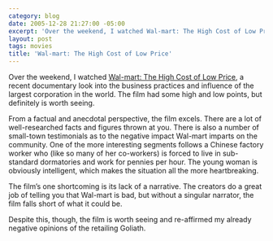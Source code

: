 ```yaml
---
category: blog
date: 2005-12-28 21:27:00 -05:00
excerpt: 'Over the weekend, I watched Wal-mart: The High Cost of Low Price, a recent documentary look into the business practices and influence of the largest corporation in the world.'
layout: post
tags: movies
title: 'Wal-mart: The High Cost of Low Price'
---
```


Over the weekend, I watched [Wal-mart: The High Cost of Low Price](http://www.amazon.com/gp/product/B000BTH4K4?ie=UTF8&camp=213733&creative=393185&creativeASIN=B000BTH4K4&linkCode=shr&tag=sixtwothree-20&qid=1135822538&redirect=true&ref_=sr_1_1&sr=1-1&v=glance%26s%3Ddvd), a recent documentary look into the business practices and influence of the largest corporation in the world. The film had some high and low points, but definitely is worth seeing.

From a factual and anecdotal perspective, the film excels. There are a lot of well-researched facts and figures thrown at you. There is also a number of small-town testimonials as to the negative impact Wal-mart imparts on the community. One of the more interesting segments follows a Chinese factory worker who (like so many of her co-workers) is forced to live in sub-standard dormatories and work for pennies per hour. The young woman is obviously intelligent, which makes the situation all the more heartbreaking.

The film’s one shortcoming is its lack of a narrative. The creators do a great job of telling you that Wal-mart is bad, but without a singular narrator, the film falls short of what it could be.

Despite this, though, the film is worth seeing and re-affirmed my already negative opinions of the retailing Goliath.